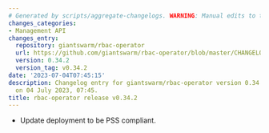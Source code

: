 ```yaml
---
# Generated by scripts/aggregate-changelogs. WARNING: Manual edits to this files will be overwritten.
changes_categories:
- Management API
changes_entry:
  repository: giantswarm/rbac-operator
  url: https://github.com/giantswarm/rbac-operator/blob/master/CHANGELOG.md#0342---2023-07-04
  version: 0.34.2
  version_tag: v0.34.2
date: '2023-07-04T07:45:15'
description: Changelog entry for giantswarm/rbac-operator version 0.34.2, published
  on 04 July 2023, 07:45.
title: rbac-operator release v0.34.2
---
```


- Update deployment to be PSS compliant.
